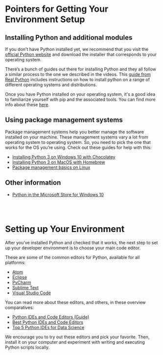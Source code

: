 # Pointers for Getting Your Environment Setup

## Installing Python and additional modules

If you don't have Python installed yet, we recommend that you visit the [official Python website](http://www.python.org/) and download the installer that corresponds to your operating system.

There’s a bunch of guides out there for installing Python and they all follow a similar process to the one we described in the videos. This [guide from Real Python](https://realpython.com/installing-python/) includes instructions on how to install python on a range of different operating systems and distributions.

Once you have Python installed on your operating system, it's a good idea to familiarize yourself with pip and the associated tools. You can find more info about these [here](https://packaging.python.org/guides/installing-using-pip-and-virtual-environments/).

## Using package management systems

Package management systems help you better manage the software installed on your machine. These management systems vary a lot from operating system to operating system. So, you need to pick the one that works for the OS you’re using. Check out these guides for help with this: 

* [Installing Python 3 on Windows 10 with Chocolatey](https://www.digitalocean.com/community/tutorials/how-to-install-python-3-and-set-up-a-local-programming-environment-on-windows-10)
* [Installing Python 3 on MacOS with Homebrew](http://www.pyladies.com/blog/Get-Your-Mac-Ready-for-Python-Programming/)
* [Package management basics on Linux](https://www.digitalocean.com/community/tutorials/package-management-basics-apt-yum-dnf-pkg)

## Other information

* [Python in the Microsoft Store for Windows 10](https://devblogs.microsoft.com/python/python-in-the-windows-10-may-2019-update/)

<br><br>

# Setting up Your Environment

After you’ve installed Python and checked that it works, the next step to set up your developer environment is to choose your main code editor.

These are some of the common editors for Python, available for all platforms:

* [Atom](https://atom.io/)
* [Eclipse](http://www.eclipse.org/)
* [PyCharm](https://www.jetbrains.com/pycharm/)
* [Sublime Text](http://www.sublimetext.com/)
* [Visual Studio Code](https://code.visualstudio.com/)

You can read more about these editors, and others, in these overview comparatives:

* [Python IDEs and Code Editors (Guide)](https://realpython.com/python-ides-code-editors-guide/#pycharm)
* [Best Python IDEs and Code Editors](https://www.softwaretestinghelp.com/python-ide-code-editors/)
* [Top 5 Python IDEs for Data Science](https://www.datacamp.com/community/tutorials/data-science-python-ide)

We encourage you to try out these editors and pick your favorite. Then, install it on your computer and experiment with writing and executing Python scripts locally.